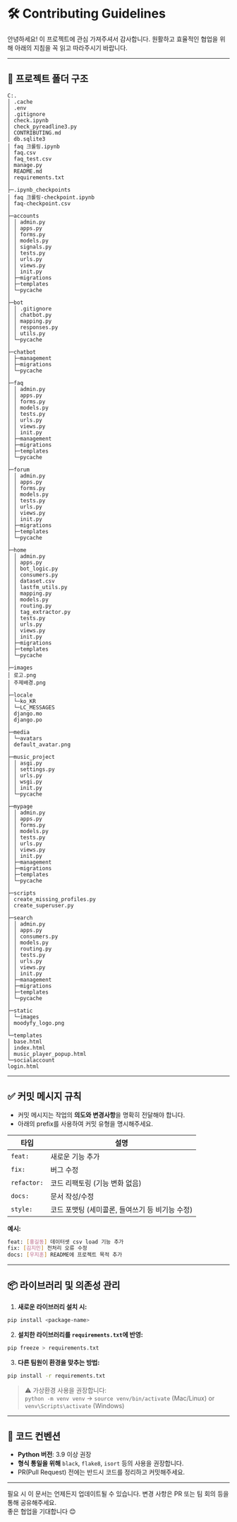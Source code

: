 # 🛠 Contributing Guidelines

안녕하세요! 이 프로젝트에 관심 가져주셔서 감사합니다. 원활하고 효율적인 협업을 위해 아래의 지침을 꼭 읽고 따라주시기 바랍니다.

---

## 📁 프로젝트 폴더 구조

```
C:.
│ .cache
│ .env
│ .gitignore
│ check.ipynb
│ check_pyreadline3.py
│ CONTRIBUTING.md
│ db.sqlite3
│ faq 크롤링.ipynb
│ faq.csv
│ faq_test.csv
│ manage.py
│ README.md
│ requirements.txt
│
├─.ipynb_checkpoints
│ faq 크롤링-checkpoint.ipynb
│ faq-checkpoint.csv
│
├─accounts
│ │ admin.py
│ │ apps.py
│ │ forms.py
│ │ models.py
│ │ signals.py
│ │ tests.py
│ │ urls.py
│ │ views.py
│ │ init.py
│ ├─migrations
│ ├─templates
│ └─pycache
│
├─bot
│ │ .gitignore
│ │ chatbot.py
│ │ mapping.py
│ │ responses.py
│ │ utils.py
│ └─pycache
│
├─chatbot
│ ├─management
│ ├─migrations
│ └─pycache
│
├─faq
│ │ admin.py
│ │ apps.py
│ │ forms.py
│ │ models.py
│ │ tests.py
│ │ urls.py
│ │ views.py
│ │ init.py
│ ├─management
│ ├─migrations
│ ├─templates
│ └─pycache
│
├─forum
│ │ admin.py
│ │ apps.py
│ │ forms.py
│ │ models.py
│ │ tests.py
│ │ urls.py
│ │ views.py
│ │ init.py
│ ├─migrations
│ ├─templates
│ └─pycache
│
├─home
│ │ admin.py
│ │ apps.py
│ │ bot_logic.py
│ │ consumers.py
│ │ dataset.csv
│ │ lastfm_utils.py
│ │ mapping.py
│ │ models.py
│ │ routing.py
│ │ tag_extractor.py
│ │ tests.py
│ │ urls.py
│ │ views.py
│ │ init.py
│ ├─migrations
│ ├─templates
│ └─pycache
│
├─images
│ 로고.png
│ 주제배경.png
│
├─locale
│ └─ko_KR
│ └─LC_MESSAGES
│ django.mo
│ django.po
│
├─media
│ └─avatars
│ default_avatar.png
│
├─music_project
│ │ asgi.py
│ │ settings.py
│ │ urls.py
│ │ wsgi.py
│ │ init.py
│ └─pycache
│
├─mypage
│ │ admin.py
│ │ apps.py
│ │ forms.py
│ │ models.py
│ │ tests.py
│ │ urls.py
│ │ views.py
│ │ init.py
│ ├─management
│ ├─migrations
│ ├─templates
│ └─pycache
│
├─scripts
│ create_missing_profiles.py
│ create_superuser.py
│
├─search
│ │ admin.py
│ │ apps.py
│ │ consumers.py
│ │ models.py
│ │ routing.py
│ │ tests.py
│ │ urls.py
│ │ views.py
│ │ init.py
│ ├─management
│ ├─migrations
│ ├─templates
│ └─pycache
│
├─static
│ └─images
│ moodyfy_logo.png
│
└─templates
│ base.html
│ index.html
│ music_player_popup.html
└─socialaccount
login.html
```

---

## ✅ 커밋 메시지 규칙

- 커밋 메시지는 작업의 **의도와 변경사항**을 명확히 전달해야 합니다.
- 아래의 prefix를 사용하여 커밋 유형을 명시해주세요.

| 타입 | 설명 |
|------|------|
| `feat:` | 새로운 기능 추가 |
| `fix:` | 버그 수정 |
| `refactor:` | 코드 리팩토링 (기능 변화 없음) |
| `docs:` | 문서 작성/수정 |
| `style:` | 코드 포맷팅 (세미콜론, 들여쓰기 등 비기능 수정) |

**예시:**
```bash
feat: [홍길동] 데이터셋 csv load 기능 추가
fix: [김지민] 전처리 오류 수정
docs: [우지훈] README에 프로젝트 목적 추가
```

---

## 📦 라이브러리 및 의존성 관리

1. **새로운 라이브러리 설치 시:**
```bash
pip install <package-name>
```

2. **설치한 라이브러리를 `requirements.txt`에 반영:**
```bash
pip freeze > requirements.txt
```

3. **다른 팀원이 환경을 맞추는 방법:**
```bash
pip install -r requirements.txt
```

> ⚠️ 가상환경 사용을 권장합니다:  
> `python -m venv venv` → `source venv/bin/activate` (Mac/Linux) or `venv\Scripts\activate` (Windows)

---

## 🧼 코드 컨벤션

- **Python 버전**: 3.9 이상 권장
- **형식 통일을 위해** `black`, `flake8`, `isort` 등의 사용을 권장합니다.
- PR(Pull Request) 전에는 반드시 코드를 정리하고 커밋해주세요.

---

필요 시 이 문서는 언제든지 업데이트될 수 있습니다. 변경 사항은 PR 또는 팀 회의 등을 통해 공유해주세요.  
좋은 협업을 기대합니다 😊
